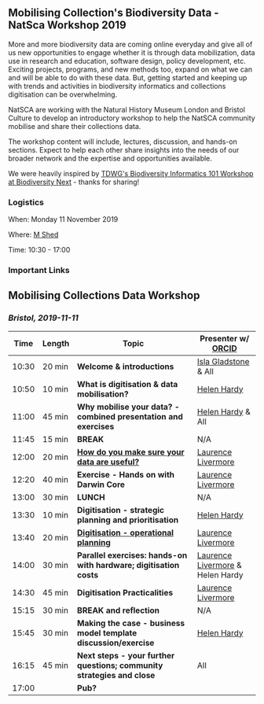 ## Mobilising Collection's Biodiversity Data - NatSca Workshop 2019
More and more biodiversity data are coming online everyday and give all of us new opportunities to engage whether it is through data mobilization, data use in research and education, software design, policy development, etc. Exciting projects, programs, and new methods too, expand on what we can and will be able to do with these data. But, getting started and keeping up with trends and activities in biodiversity informatics and collections digitisation can be overwhelming.

NatSCA are working with the Natural History Museum London and Bristol Culture to develop an introductory workshop to help the NatSCA community mobilise and share their collections data.

The workshop content will include, lectures, discussion, and hands-on sections. Expect to help each other share insights into the needs of our broader network and the expertise and opportunities available.  

We were heavily inspired by [TDWG's Biodiversity Informatics 101 Workshop at Biodiversity Next](https://github.com/tdwg/curriculum/blob/master/biodiversity-informatics-101/bi101_schedule_2019.md) - thanks for sharing!


### Logistics

When: Monday 11 November 2019

Where: [M Shed](https://goo.gl/maps/ukNrKaZgCDbYvHyu6)

Time: 10:30 - 17:00 

### Important Links

## Mobilising Collections Data Workshop
### _Bristol, 2019-11-11_
| Time | Length | Topic | Presenter  w/ [ORCID](https://orcid.org/) |
| --- | --- | --- | --- |
| 10:30 | 20 min | **Welcome & introductions** | [Isla Gladstone](https://orcid.org/0000-0001-6824-5918) & All |
| 10:50 | 10 min | **What is digitisation & data mobilisation?** | [Helen Hardy](https://orcid.org/0000-0002-9206-8357) |
| 11:00 | 45 min | **Why mobilise your data? - combined presentation and exercises** | [Helen Hardy](https://orcid.org/0000-0002-9206-8357) & All |
| 11:45 | 15 min | **BREAK** | N/A |
| 12:00 | 20 min | **[How do you make sure your data are useful?](https://doi.org/10.6084/m9.figshare.10280591)** | [Laurence Livermore](https://orcid.org/0000-0002-7341-1842) |
| 12:20 | 40 min | **Exercise - Hands on with Darwin Core** | [Laurence Livermore](https://orcid.org/0000-0002-7341-1842) |
| 13:00 | 30 min | **LUNCH** | N/A |
| 13:30 | 10 min | **Digitisation - strategic planning and prioritisation** | [Helen Hardy](https://orcid.org/0000-0002-9206-8357) |
| 13:40 | 20 min | **[Digitisation - operational planning](https://doi.org/10.6084/m9.figshare.10281923.v1)** | [Laurence Livermore](https://orcid.org/0000-0002-7341-1842) |
| 14:00 | 30 min | **Parallel exercises: hands-on with hardware; digitisation costs** | [Laurence Livermore](https://orcid.org/0000-0002-7341-1842) & Helen Hardy |
| 14:30 | 45 min | **Digitisation Practicalities** | [Laurence Livermore](https://orcid.org/0000-0002-7341-1842) |
| 15:15 | 30 min | **BREAK and reflection** | N/A |
| 15:45 | 30 min | **Making the case - business model template discussion/exercise** | [Helen Hardy](https://orcid.org/0000-0002-9206-8357) |
| 16:15 | 45 min | **Next steps - your further questions; community strategies and close** | All |
| 17:00 |  | **Pub?** |  |
